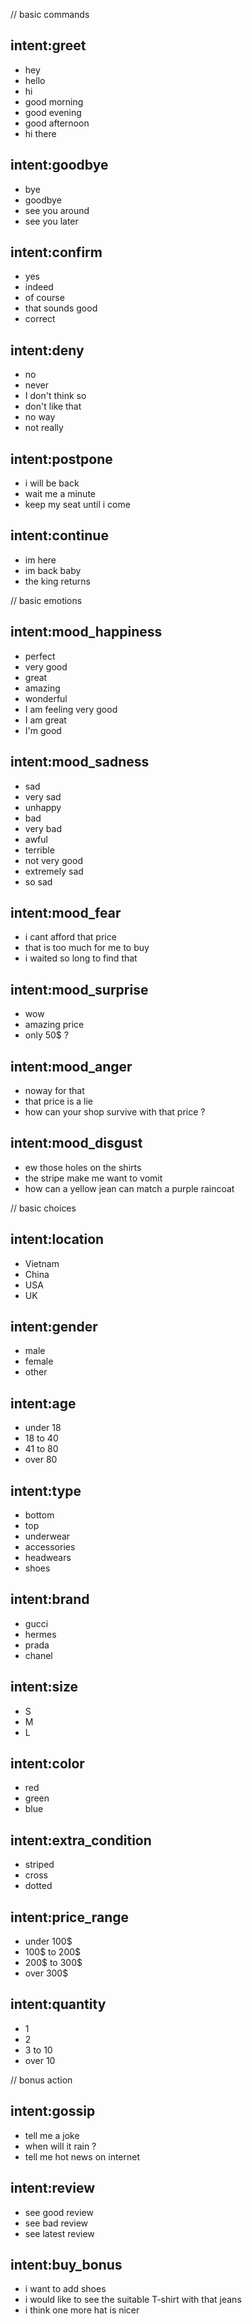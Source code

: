 // basic commands
## intent:greet
- hey
- hello
- hi
- good morning
- good evening
- good afternoon
- hi there

## intent:goodbye
- bye
- goodbye
- see you around
- see you later

## intent:confirm
- yes
- indeed
- of course
- that sounds good
- correct

## intent:deny
- no
- never
- I don't think so
- don't like that
- no way
- not really

## intent:postpone
- i will be back
- wait me a minute
- keep my seat until i come

## intent:continue
- im here
- im back baby
- the king returns

// basic emotions
## intent:mood_happiness
- perfect
- very good
- great
- amazing
- wonderful
- I am feeling very good
- I am great
- I'm good

## intent:mood_sadness
- sad
- very sad
- unhappy
- bad
- very bad
- awful
- terrible
- not very good
- extremely sad
- so sad

## intent:mood_fear
- i cant afford that price
- that is too much for me to buy
- i waited so long to find that

## intent:mood_surprise
- wow
- amazing price
- only 50$ ?

## intent:mood_anger
- noway for that
- that price is a lie
- how can your shop survive with that price ?

## intent:mood_disgust
- ew those holes on the shirts
- the stripe make me want to vomit
- how can a yellow jean can match a purple raincoat

// basic choices
## intent:location
- Vietnam
- China
- USA
- UK

## intent:gender
- male
- female
- other

## intent:age
- under 18
- 18 to 40
- 41 to 80
- over 80

## intent:type
- bottom
- top
- underwear
- accessories
- headwears
- shoes

## intent:brand
- gucci
- hermes
- prada
- chanel

## intent:size
- S
- M
- L

## intent:color
- red
- green
- blue

## intent:extra_condition
- striped
- cross
- dotted

## intent:price_range
- under 100$
- 100$ to 200$
- 200$ to 300$
- over 300$

## intent:quantity
- 1
- 2
- 3 to 10
- over 10

// bonus action
## intent:gossip
- tell me a joke
- when will it rain ?
- tell me hot news on internet

## intent:review
- see good review
- see bad review
- see latest review

## intent:buy_bonus
- i want to add shoes
- i would like to see the suitable T-shirt with that jeans
- i think one more hat is nicer